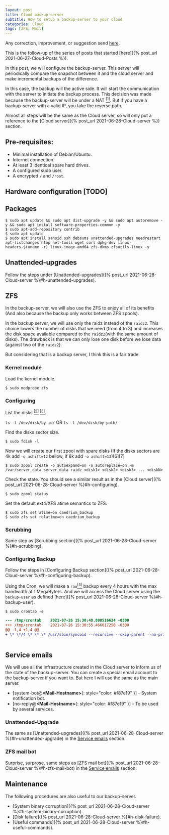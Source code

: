 ```yaml
---
layout: post
title: Cloud backup-server
subtitle: How to setup a backup-server to your cloud
categories: Cloud
tags: [ZFS, Mail]
---
```

Any correction, improvement, or suggestion send [here](https://github.com/Igortorrente/Blog).

This is the follow-up of the series of posts that started [here]({% post_url 2021-06-27-Cloud-Posts %}).

In this post, we will configure the backup-server. This server will periodically compare the snapshot
between it and the cloud server and make incremental backups of the difference.

In this case, the backup will the active side. It will start the communication with the server to initiate the backup
process. This decision was made because the backup-server will be under a NAT
[<sup>[1]</sup>](https://en.wikipedia.org/wiki/Network_address_translation). But if you have a backup-server with a
valid IP, you take the reverse path.

Almost all steps will be the same as the Cloud server, so will only put a reference to the
[Cloud server]({% post_url 2021-06-28-Cloud-server %}) section.


## Pre-requisites:

- Minimal installation of Debian/Ubuntu.
- Internet connection.
- At least 3 identical spare hard drives.
- A configured sudo user.
- A encrypted `/` and `/root`.

## Hardware configuration [TODO]

## Packages

``` console
$ sudo apt update && sudo apt dist-upgrade -y && sudo apt autoremove -y && sudo apt install software-properties-common -y
$ sudo apt-add-repository contrib
$ sudo apt update
$ sudo apt install sanoid ssh debsums unattended-upgrades needrestart apt-listchanges htop net-tools wget curl dpkg-dev linux-headers-$(uname -r) linux-image-amd64 zfs-dkms zfsutils-linux -y
```

## Unattended-upgrades

Follow the steps under [Unattended-upgrades]({% post_url 2021-06-28-Cloud-server %}#h-unattended-upgrades).

## ZFS

In the backup-server, we will also use the ZFS to enjoy all of its benefits (And also because the backup only
works between ZFS zpools).

In the backup server, we will use only the raidz instead of the `raidz2`. This choice lowers the number of disks
that we need (from 4 to 3) and increases the disk space available compared to the `raidz2`(with the same amount of disks).
The drawback is that we can only lose one disk before we lose data (against two of the `raidz2`).

But considering that is a backup server, I think this is a fair trade.

### Kernel module

Load the kernel module.

``` console
$ sudo modprobe zfs
```

### Configuring

List the disks
[<sup>[2]</sup>](https://wiki.debian.org/ZFS#Creating_the_Pool)
[<sup>[3]</sup>](https://wiki.archlinux.org/title/ZFS#Identify_disks).

`ls -l /dev/disk/by-id/` OR `ls -l /dev/disk/by-path/`

Find the disks sector size.

``` console
$ sudo fdisk -l
```

Now we will create our first zpool with spare disks (If the disks sectors are 4k add `-o ashift=12` bellow, if 8k add
`-o ashift=13`)[6][7]

```console
$ sudo zpool create -o autoexpand=on -o autoreplace=on -m /var/server_data server_data raidz <disk1> <disk2> <disk3> ... <diskN>
```

Check the state. You should see a similar result as in the
[Cloud server]({% post_url 2021-06-28-Cloud-server %}#h-configuring).

``` console
$ sudo zpool status
```

Set the default ext4/XFS atime semantics to ZFS.

``` console
$ sudo zfs set atime=on caedrium_backup
$ sudo zfs set relatime=on caedrium_backup
```

### Scrubbing

Same step as [Scrubbing section]({% post_url 2021-06-28-Cloud-server %}#h-scrubbing).

### Configuring Backup

Follow the steps in [Configuring Backup section]({% post_url 2021-06-28-Cloud-server %}#h-configuring-backup).

Using the Cron, we will make a `raw`[<sup>[4]</sup>](https://github.com/openzfs/zfs/issues/7966) backup every
4 hours with the max bandwidth at 1 MegaByte/s. And we will access the Cloud server using the `backup-user` as defined
[here]({% post_url 2021-06-28-Cloud-server %}#h-backup-user).

``` console
$ sudo crontab -e
```

``` diff
--- /tmp/crontab	2021-07-26 15:30:48.890516624 -0300
+++ /tmp/crontab	2021-07-26 15:30:55.466017258 -0300
@@ -1,4 +1,4 @@
+ \* \*/4 \* \* \* /usr/sbin/syncoid --recursive --skip-parent --no-privilege-elevation --sendoptions=w --source-bwlimit 1M backup-user@<Server-IP>:server_data backup_pool
 
```

## Service emails

We will use all the infrastructure created in the Cloud server to inform us of the state of the backup-server. You
can create a special email account to the backup-server if you want to. But here I will use the same as the main server.

- [system-bot@**\<Mail-Hostname>**{: style="color: #f87e19" }] - System notification bot.
- [no-reply@**\<Mail-Hostname>**{: style="color: #f87e19" }] - To be used by several services.

### Unattended-Upgrade

The same as [Unattended-upgrades]({% post_url 2021-06-28-Cloud-server %}#h-unattended-upgrade) in the
[Service emails](#h-service-emails) section.

### ZFS mail bot

Surprise, surprose, same steps as [ZFS mail bot]({% post_url 2021-06-28-Cloud-server %}#h-zfs-mail-bot) in the
[Service emails](#h-service-emails) section.

## Maintenance

The following procedures are also useful to our backup-server.

- [System binary corruption]({% post_url 2021-06-28-Cloud-server %}#h-system-binary-corruption).
- [Disk failure]({% post_url 2021-06-28-Cloud-server %}#h-disk-failure).
- [Useful commands]({% post_url 2021-06-28-Cloud-server %}#h-useful-commands).
